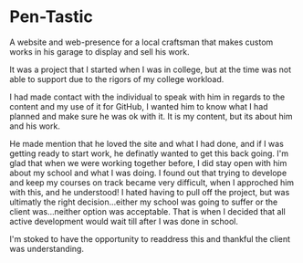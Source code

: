 # Pen-Tastic

A website and web-presence for a local craftsman that makes custom works in his garage to display and sell his work.

It was a project that I started when I was in college, but at the time was not able to support due to the rigors of my college workload.

I had made contact with the individual to speak with him in regards to the content and my use of it for GitHub, I wanted him to know what I had planned and make sure he was ok with it. It is my content, but its about him and his work.

He made mention that he loved the site and what I had done, and if I was getting ready to start work, he definatly wanted to get this back going. I'm glad that when we were working together before, I did stay open with him about my school and what I was doing. I found out that trying to develope and keep my courses on track became very difficult, when I approched him with this, and he understood! I hated having to pull off the project, but was ultimatly the right decision...either my school was going to suffer or the client was...neither option was acceptable. That is when I decided that all active development would wait till after I was done in school.

I'm stoked to have the opportunity to readdress this and thankful the client was understanding.
